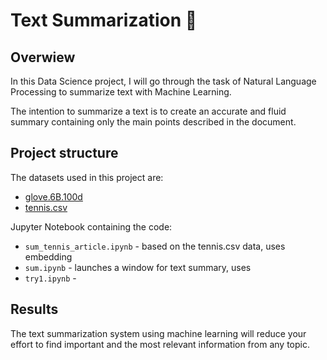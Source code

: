 # Text Summarization 📄
## Overwiew

In this Data Science project, I will go through the task of Natural Language Processing to summarize text with Machine Learning.

The intention to summarize a text is to create an accurate and fluid summary containing only the main points described in the document.

## Project structure
The datasets used in this project are:
- [glove.6B.100d](https://www.kaggle.com/datasets/sawarn69/glove6b100dtxt)
- [tennis.csv](https://raw.githubusercontent.com/amankharwal/Website-data/master/tennis.csv)

Jupyter Notebook containing the code:
- `sum_tennis_article.ipynb` - based on the tennis.csv data, uses embedding
- `sum.ipynb` - launches a window for text summary, uses 
- `try1.ipynb` - 

## Results

The text summarization system using machine learning will reduce your effort to find important and the most relevant information from any topic.

